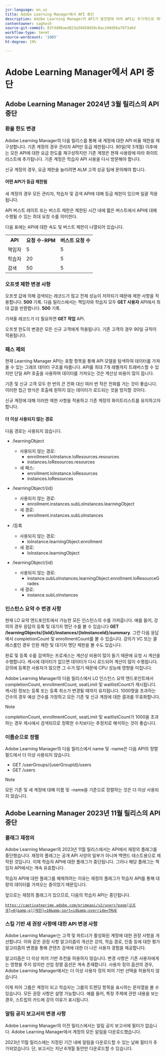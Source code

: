 ```yaml
---
jcr-language: en_us
title: Adobe Learning Manager에서 API 중단
description: Adobe Learning Manager의 API가 발전함에 따라 API는 주기적으로 재구성되거나 업그레이드됩니다. API가 발전하면 이전 API는 더 이상 사용되지 않으며 결국 제거됩니다. 이 페이지에는 더 이상 사용되지 않는 API 버전에서 보다 안정적이고 새로운 API 버전으로 마이그레이션할 때 알아야 하는 정보가 포함되어 있습니다.
contentowner: saghosh
source-git-commit: 83fdd06aed823a50458d50c8ac240d56af873a6d
workflow-type: tm+mt
source-wordcount: '1005'
ht-degree: 19%

---
```



# Adobe Learning Manager에서 API 중단

## Adobe Learning Manager 2024년 3월 릴리스의 API 중단

### 환율 한도 변경

Adobe Learning Manager의 다음 릴리스를 통해 새 계정에 대한 API 비율 제한을 재구성합니다. 기존 계정의 경우 관리자 API만 등급 제한됩니다. 90일(약 3개월) 이후에는 모든 API에 대한 요금 한도를 재구성하지만 기존 계정은 현재 사용량에 따라 화이트리스트에 추가됩니다. 기존 계정은 학습자 API 사용을 다시 방문해야 합니다.

신규 계정의 경우, 요금 제한을 늘리려면 ALM 고객 성공 팀에 문의해야 합니다.

#### 어떤 API가 등급 제한됨

새 계정의 경우 모든 관리자, 학습자 및 검색 API에 대해 등급 제한이 있으며 일괄 적용됩니다.

API 버스트 레이트 또는 버스트 제한은 제한된 시간 내에 짧은 버스트에서 API에 대해 수행될 수 있는 최대 요청 수를 의미한다.

다음 표에는 API에 대한 속도 및 버스트 제한이 나열되어 있습니다.

<table>
    <tr>
        <th>API</th>
        <th>요청 수-RPM</th>
        <th>버스트 요청 수</th>
    </tr>
    <tr>
        <td>책임자</td>
        <td>5</td>
        <td>5</td>
    </tr>
    <tr>
        <td>학습자</td>
        <td>20</td>
        <td>5</td>
    </tr>
    <tr>
        <td>검색</td>
        <td>50</td>
        <td>5</td>
    </tr>
</table>

### 오프셋 제한 변경 사항

오프셋 값에 의해 검색되는 레코드가 많고 전체 성능이 저하되기 때문에 제한 사항을 적용합니다. **500** 기록. 다음 릴리스에서는 책임자와 학습자 모두 **GET 사용자** API에서 최대 값을 반환합니다. **500** 기록.

가져올 레코드가 더 필요하면 **GET 작업** API.

오프셋 한도의 변경은 모든 신규 고객에게 적용됩니다. 기존 고객의 경우 90일 규칙이 적용됩니다.

### 패스 제외

현재 Learning Manager API는 포함 항목을 통해 API 모델을 탐색하여 데이터를 가져올 수 있는 그래프 데이터 구조를 따릅니다. API를 최대 7개 레벨까지 트래버스할 수 있지만 단일 API 호출을 사용하여 데이터를 가져오는 것은 계산상 비용이 많이 듭니다.

기존 및 신규 고객 모두 한 번의 큰 전화 대신 여러 번 작은 전화를 거는 것이 좋습니다. 이러한 접근 방식은 호출에 원하지 않는 데이터가 로드되는 것을 방지할 것이다.

신규 계정에 대해 이러한 제한 사항을 적용하고 기존 계정의 화이트리스트를 유지하고자 합니다.

#### 더 이상 사용되지 않는 경로

다음 경로는 사용되지 않습니다.

* /learningObject
   * 사용되지 않는 경로:
      * enrollment.loInstance.loResources.resources
      * instances.loResources.resources
   * 새 패스:
      * enrollment.loInstance.loResources
      * instances.loResources

* /learningObject/{id}
   * 사용되지 않는 경로:
      * enrollment.instances.subLoInstances.learningObject
   * 새 경로:
      * enrollment.instances.subLoInstances

* /등록
   * 사용되지 않는 경로:
      * loInstance.learningObject.enrollment
   * 새 경로:
      * loInstance.learningObject

* /learningObject/{id}
   * 사용되지 않는 경로:
      * instance.subLoInstances.learningObject.enrollment.loResourceGrades
   * 새 경로:
      * instance.subLoInstances

### 인스턴스 요약 수 변경 사항

현재 LO 요약 엔드포인트에서 가능한 모든 인스턴스의 수를 가져옵니다. 예를 들어, 강의의 경우 응답의 등록 및 대기자 명단 수를 볼 수 있습니다 **GET /learningObjects/{loId}/instances/{loInstanceId}/summary**. 그런 다음 응답에서 completionCount 및 enrollmentCount를 볼 수 있습니다. 강의가 VC 또는 클래스룸인 경우 인원 제한 및 대기자 명단 제한을 볼 수도 있습니다.

완료 및 등록 수를 검색하는 프로세스는 계산상 비용이 많이 들기 때문에 요청 시 계산을 수행합니다. 캐시에 데이터가 없으면 데이터가 다시 로드되어 계산이 많이 수행됩니다. 강의에 등록한 사용자가 많으면 그 수가 많기 때문에 CPU 성능에 영향을 미칩니다.

Adobe Learning Manager의 다음 릴리스에서 LO 인스턴스 요약 엔드포인트에서 completionCount, enrollmentCount, seatLimit 및 waitlistCount가 캐시됩니다. 캐시된 정보는 등록 또는 등록 취소가 변경될 때까지 유지됩니다. 1000명을 초과하는 건수의 경우 예상 건수를 가정하고 모든 기존 및 신규 계정에 대한 결과를 무효화합니다.

>[!NOTE]
>
>completionCount, enrollmentCount, seatLimit 및 waitlistCount가 1000을 초과하는 경우 캐시에서 검색되므로 정확한 수치보다는 추정치로 해석하는 것이 좋습니다.

### 이름순으로 정렬

Adobe Learning Manager의 다음 릴리스에서 name 및 -name은 다음 API의 정렬 필드에서 더 이상 사용되지 않습니다.

* GET /userGroups/{userGroupId}/users
* GET /users

>[!NOTE]
>
>모든 기존 및 새 계정에 대해 이름 및 -name을 기준으로 정렬하는 것은 더 이상 사용되지 않습니다.


## Adobe Learning Manager 2023년 11월 릴리스의 API 중단

### 플래그 재정의

Adobe Learning Manager의 2023년 11월 릴리스에서는 API에서 재정의 플래그를 중단했습니다. 재정의 플래그는 공개 API 사양의 일부가 아니며 백엔드 테스트용으로 제작된 것입니다. 이제 학습자 API에 대한 플래그가 중단됩니다. 그러나 해당 플래그는 책임자 API에서는 계속 유효합니다.

학습자 API에 대한 플래그를 해제하려는 이유는 재정의 플래그가 학습자 API를 통해 대량의 데이터를 가져오는 중이었기 때문입니다.

앞으로는 재정의 플래그가 있으므로, 다음의 학습자 API는 중단됩니다.

<code>https://captivateprime.adobe.com/primeapi/v2/users?page[오프셋]=0(&amp;p)[제한]=10&amp;sort=id&amp;override=TRUE</code>

### 스킬 기반 새 권장 사항에 대한 API 변경 사항

Adobe Learning Manager는 고객 및 파트너가 활성화된 계정에 대한 권장 사항을 개선합니다. 이와 같은 권장 사항 알고리즘의 개선은 강의, 학습 경로, 인증 등에 대한 평가 알고리즘의 변경을 통해 콘텐츠 검색에 대한 더 나은 사용자 경험을 제공합니다.

알고리즘은 더 이상 피어 기반 추천을 허용하지 않습니다. 변경 사항은 기존 사용자에게는 영향을 주지 않지만 산업 정렬 옵션은 계속 존재합니다. 사용자 정의 옵션의 경우, Adobe Learning Manager에서는 더 이상 사용자 정의 피어 기반 선택을 허용하지 않습니다.

이제 피어 그룹은 계정이 되고 학습자는 그룹의 트렌딩 항목을 표시하는 문자열을 볼 수 있습니다. 모든 권장 사항은 설명 가능합니다. 예를 들어, 특정 주제에 관한 내용을 보는 경우, 스트립의 카드에 강의 이유가 표시됩니다.

### 알림 공지 보고서의 변경 사항

Adobe Learning Manager의 이전 릴리스에서는 알림 공지 보고서에 필터가 없습니다. Adobe Learning Manager에서 계정의 모든 알림을 다운로드했습니다.

2023년 11월 릴리스에는 지정된 기간 내에 알림을 다운로드할 수 있는 날짜 필터가 추가되었습니다.  단, 보고서는 지난 6개월 동안만 다운로드할 수 있습니다.